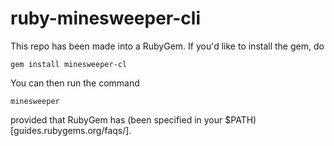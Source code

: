 # ruby-minesweeper-cli
This repo has been made into a RubyGem. If you'd like to install the gem, do

```
gem install minesweeper-cl
```

You can then run the command 

```
minesweeper
```

provided that RubyGem has (been specified in your $PATH)[guides.rubygems.org/faqs/].
